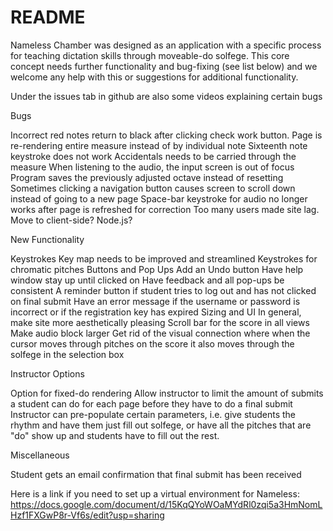 # README


Nameless Chamber was designed as an application with a specific process
for teaching dictation skills through moveable-do solfege. This core concept needs
further functionality and bug-fixing (see list below) and we welcome any help with this
or suggestions for additional functionality.

Under the issues tab in github are also some videos explaining certain bugs

Bugs

Incorrect red notes return to black after clicking check work button. Page is re-rendering entire measure instead of by individual note
Sixteenth note keystroke does not work
Accidentals needs to be carried through the measure
When listening to the audio, the input screen is out of focus
Program saves the previously adjusted octave instead of resetting
Sometimes clicking a navigation button causes screen to scroll down instead of going to a new page
Space-bar keystroke for audio no longer works after page is refreshed for correction
Too many users made site lag. Move to client-side? Node.js?

New Functionality

Keystrokes
Key map needs to be improved and streamlined
Keystrokes for chromatic pitches
Buttons and Pop Ups
Add an Undo button
Have help window stay up until clicked on
Have feedback and all pop-ups be consistent
A reminder button if student tries to log out and has not clicked on final submit
Have an error message if the username or password is incorrect or if the registration key has expired
Sizing and UI
In general, make site more aesthetically pleasing
Scroll bar for the score in all views
Make audio block larger
Get rid of the visual connection where when the cursor moves through pitches on the score it also moves through the solfege in the selection box

Instructor Options

Option for fixed-do rendering
Allow instructor to limit the amount of submits a student can do for each page before they have to do a final submit
Instructor can pre-populate certain parameters, i.e. give students the rhythm and have them just fill out solfege, or
have all the pitches that are "do" show up and students have to fill out the rest.

Miscellaneous

Student gets an email confirmation that final submit has been received


Here is a link if you need to set up a virtual environment for Nameless:
https://docs.google.com/document/d/15KqQYoWOaMYdRl0zqi5a3HmNomLHzf1FXGwP8r-Vf6s/edit?usp=sharing




